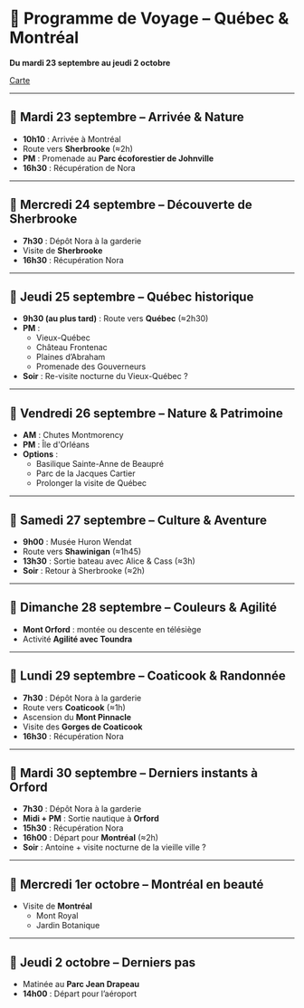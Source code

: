 # 🧳 Programme de Voyage – Québec & Montréal
**Du mardi 23 septembre au jeudi 2 octobre**

[Carte](https://www.google.com/maps/d/edit?mid=1VQeR7OhF6zjLl6ula1gf7gL1tm_Cn4w&fbclid=IwY2xjawMwSllleHRuA2FlbQIxMQABHrIGMJU7PJiyxd2PmlH1KU3k1U0_y4bViONtlvT4IKHwLKMI8Z94u0NtS6ad_aem_gSrobjhyeZ40qetJL0e8jg&ll=46.005263453642684%2C-72.3371112&z=8)

---

## 📅 Mardi 23 septembre – Arrivée & Nature
- **10h10** : Arrivée à Montréal  
- Route vers **Sherbrooke** (≈2h)  
- **PM** : Promenade au **Parc écoforestier de Johnville**  
- **16h30** : Récupération de Nora

---

## 📅 Mercredi 24 septembre – Découverte de Sherbrooke
- **7h30** : Dépôt Nora à la garderie  
- Visite de **Sherbrooke**  
- **16h30** : Récupération Nora

---

## 📅 Jeudi 25 septembre – Québec historique
- **9h30 (au plus tard)** : Route vers **Québec** (≈2h30)  
- **PM** :  
  - Vieux-Québec  
  - Château Frontenac  
  - Plaines d’Abraham  
  - Promenade des Gouverneurs  
- **Soir** : Re-visite nocturne du Vieux-Québec ?

---

## 📅 Vendredi 26 septembre – Nature & Patrimoine
- **AM** : Chutes Montmorency  
- **PM** : Île d'Orléans  
- **Options** :  
  - Basilique Sainte-Anne de Beaupré  
  - Parc de la Jacques Cartier  
  - Prolonger la visite de Québec

---

## 📅 Samedi 27 septembre – Culture & Aventure
- **9h00** : Musée Huron Wendat  
- Route vers **Shawinigan** (≈1h45)  
- **13h30** : Sortie bateau avec Alice & Cass (≈3h)  
- **Soir** : Retour à Sherbrooke (≈2h)

---

## 📅 Dimanche 28 septembre – Couleurs & Agilité
- **Mont Orford** : montée ou descente en télésiège  
- Activité **Agilité avec Toundra**

---

## 📅 Lundi 29 septembre – Coaticook & Randonnée
- **7h30** : Dépôt Nora à la garderie  
- Route vers **Coaticook** (≈1h)  
- Ascension du **Mont Pinnacle**  
- Visite des **Gorges de Coaticook**  
- **16h30** : Récupération Nora

---

## 📅 Mardi 30 septembre – Derniers instants à Orford
- **7h30** : Dépôt Nora à la garderie  
- **Midi + PM** : Sortie nautique à **Orford**  
- **15h30** : Récupération Nora  
- **16h00** : Départ pour **Montréal** (≈2h)  
- **Soir** : Antoine + visite nocturne de la vieille ville ?

---

## 📅 Mercredi 1er octobre – Montréal en beauté
- Visite de **Montréal**  
  - Mont Royal  
  - Jardin Botanique

---

## 📅 Jeudi 2 octobre – Derniers pas
- Matinée au **Parc Jean Drapeau**  
- **14h00** : Départ pour l’aéroport
